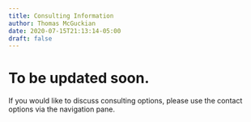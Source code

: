 ```yaml
---
title: Consulting Information
author: Thomas McGuckian
date: 2020-07-15T21:13:14-05:00
draft: false
---
```


# To be updated soon.

If you would like to discuss consulting options, please use the contact options via the navigation pane. 
